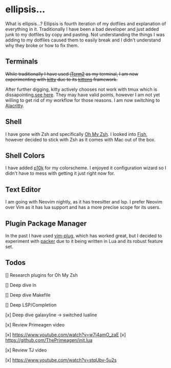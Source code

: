# ellipsis...

What is ellipsis...? Ellipsis is fourth iteration of my dotfiles and explanation of everything in it. Traditionally I have been a bad developer and just added junk to my dotfiles by copy and pasting. Not understanding the things I was adding to my dotfiles caused them to easily break and I didn't understand why they broke or how to fix them.

## Terminals

~~While traditionally I have used [iTerm2](https://iterm2.com/) as my terminal, I am now experimenting with [kitty](https://sw.kovidgoyal.net/kitty/#) due to its [kittens](https://sw.kovidgoyal.net/kitty/#kittens) framework.~~

After further digging, kitty actively chooses not work with tmux which is dissapointing,[see here](https://sw.kovidgoyal.net/kitty/faq.html#i-am-using-tmux-and-have-a-problem). They may have valid points, however I am not yet willing to get rid of my workflow for those reasons. I am now switching to [Alacritty](https://github.com/alacritty/alacritty).

## Shell

I have gone with Zsh and specifically [Oh My Zsh](https://ohmyz.sh/). I looked into [Fish](https://fishshell.com/), however decided to stick with Zsh as it comes with Mac out of the box.

## Shell Colors

I have added [p10k](https://github.com/romkatv/powerlevel10k) for my colorscheme. I enjoyed it configuration wizard so I didn't have to mess with getting it just right now for.

## Text Editor

I am going with Neovim nightly, as it has treesitter and lsp. I prefer Neovim over Vim as it has lua support and has a more precise scope for its users.

## Plugin Package Manager

In the past I have used [vim-plug](https://github.com/junegunn/vim-plug), which has worked great, but I decided to experiment with [packer](https://github.com/wbthomason/packer.nvim) due to it being written in Lua and its robust feature set.

## Todos

[] Research plugins for Oh My Zsh

[] Deep dive ln

[] Deep dive Makefile

[] Deep LSP/Completion

[x] Deep dive galaxyline -> switched lualine

[x] Review Primeagen video

  [x] https://www.youtube.com/watch?v=w7i4amO_zaE
  [x] https://github.com/ThePrimeagen/init.lua
  
[x] Review TJ video

  [x] https://www.youtube.com/watch?v=stqUbv-5u2s
